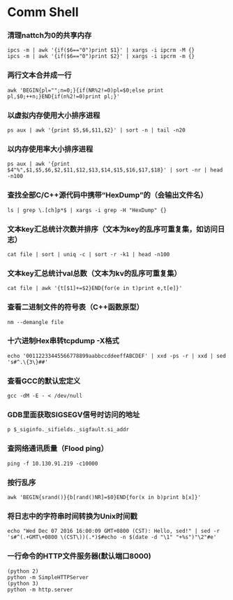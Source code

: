 Comm Shell
=====

### 清理nattch为0的共享内存
    ipcs -m | awk '{if($6=="0")print $1}' | xargs -i ipcrm -M {}
    ipcs -m | awk '{if($6=="0")print $2}' | xargs -i ipcrm -m {}

### 两行文本合并成一行
    awk 'BEGIN{pl="";n=0;}{if(NR%2!=0)pl=$0;else print pl,$0;++n;}END{if(n%2!=0)print pl;}'

### 以虚拟内存使用大小排序进程
    ps aux | awk '{print $5,$6,$11,$2}' | sort -n | tail -n20

### 以内存使用率大小排序进程
    ps aux | awk '{print $4"%",$1,$5,$6,$2,$11,$12,$13,$14,$15,$16,$17,$18}' | sort -nr | head -n100

### 查找全部C/C++源代码中携带“HexDump”的（会输出文件名）
    ls | grep \.[ch]p*$ | xargs -i grep -H "HexDump" {}

### 文本key汇总统计次数并排序（文本为key的乱序可重复集，如访问日志）
    cat file | sort | uniq -c | sort -r -k1 | head -n100

### 文本key汇总统计val总数（文本为kv的乱序可重复集）
    cat file | awk '{t[$1]+=$2}END{for(e in t)print e,t[e]}'

### 查看二进制文件的符号表（C++函数原型）
    nm --demangle file

### 十六进制Hex串转tcpdump -X格式
    echo '00112233445566778899aabbccddeeffABCDEF' | xxd -ps -r | xxd | sed 's#^.\{3\}##'

### 查看GCC的默认宏定义
    gcc -dM -E - < /dev/null

### GDB里面获取SIGSEGV信号时访问的地址
    p $_siginfo._sifields._sigfault.si_addr

### 查网络通讯质量（Flood ping）
    ping -f 10.130.91.219 -c10000

### 按行乱序
    awk 'BEGIN{srand()}{b[rand()NR]=$0}END{for(x in b)print b[x]}'

### 将日志中的字符串时间转换为Unix时间戳
    echo "Wed Dec 07 2016 16:00:09 GMT+0800 (CST): Hello, sed!" | sed -r 's#^(.+GMT\+0800 \(CST\))(.*)$#echo -n $(date -d "\1" "+%s")"\2"#e'

### 一行命令的HTTP文件服务器(默认端口8000)
    (python 2)
    python -m SimpleHTTPServer
    (python 3)
    python -m http.server
